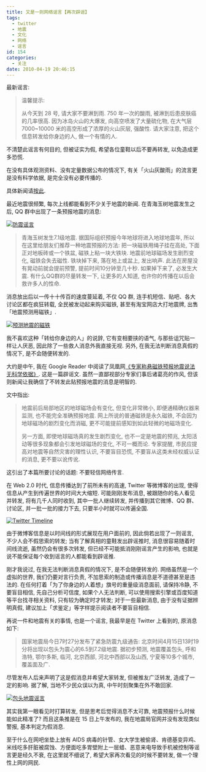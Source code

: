 ```yaml
---
title: 又是一则网络谣言【再次辟谣】
tags:
  - twitter
  - 地震
  - 文化
  - 网络
  - 谣言
id: 154
categories:
  - 关注
date: 2010-04-19 20:46:15
---
```


最新谣言:

> 温馨提示:
>
> 从今天到 28 号, 请大家不要淋到雨. 750 年一次的酸雨, 被淋到后患皮肤癌的几率很高. 因为冰岛火山的大爆发, 向高空喷发了大量硫化物, 在大气层 7000~10000 米的高空形成了浓厚的火山灰层, 强酸性. 请大家注意, 把这个信息转发给你身边的人, 做一个有情的人.

不清楚此谣言有何目的, 但被证实为假, 希望各位童鞋以后不要再转发, 以免造成更多恐慌.

在没有具体观测资料、没有定量数据公布的情况下, 有关「火山灰酸雨」的流言更是没有科学依据, 是完全没有必要传播的.

具体新闻请[按此](http://news.xinhuanet.com/society/2010-04/22/c_1249354.htm).

最近地震很频繁, 每次上线都能看到不少关于地震的新闻. 在青海玉树地震发生之后, QQ 群中出现了一条预报地震的消息:

[![防震谣言](//beamnote-img.oss-cn-shanghai.aliyuncs.com/2010/earthquake-message.jpg)](//beamnote-img.oss-cn-shanghai.aliyuncs.com/2010/earthquake-message.jpg)<!-- more -->

> 青海玉树发生7.1级地震. 据国际组织预报今年地球将进入地球地震年, 所以在这里给朋友们推荐一种地震预报的方法: 把一块磁铁用绳子挂在高处, 下面正对地板砖或一个铁盆, 磁铁上粘一块大铁块. 地震前地球磁场发生剧烈变化, 磁铁会失去磁性. 铁块掉下来, 落在地上或盆上, 发出响声. 此法在房屋没有晃动前就会提前预警, 提前时间10分钟至几十秒. 如果掉下来了, 必发生大震. 有什么QQ群的尽量转发一下, 让更多的人知道, 也许你的传播在以后会救许多人的性命.

消息放出后以一传十十传百的速度蔓延着, 不仅 QQ 群, 连手机短信、贴吧、各大讨论区都在疯狂转载, 全民被发动起来购买磁铁, 甚至有淘宝网店大打地震牌, 出售「地震预测用磁铁」.

[![预测地震的磁铁](//beamnote-img.oss-cn-shanghai.aliyuncs.com/2010/magnet.jpg)](//beamnote-img.oss-cn-shanghai.aliyuncs.com/2010/magnet.jpg)

我不喜欢这种「转给你身边的人」的说辞, 它有变相要挟的语气, 与那些诅咒贴一样让人厌恶, 因此除了一些救人消息外我直接无视. 另外, 在我无法判断消息真假的情况下, 是不会随便转发的.

大约是中午, 我在 Google Reader 中阅读了凤凰网[《专家称悬磁铁预报地震说法无科学依据》](http://2cm.in/3t). 这是一篇辟谣文. 虽然一直鄙视部分专家们事后诸葛亮的作风, 但该则新闻让我确信了不转发此贴预报地震的消息是明智的.

文中指出:

> 地震前后局部地区的地球磁场会有变化, 但变化非常微小, 即便通精确仪器来监测, 也不能完全准确预报地震. 网上所说的普通磁铁是永久磁铁, 不会因为地球磁场的剧烈变化而消磁, 更不可能提前感知到如此轻微的地磁场变化.
>
> 另一方面, 即使地球磁场真的发生剧烈变化, 也不一定是地震的预兆, 太阳活动等很多现象都会引发地球磁场的变化, 不可一概而论. 专家提醒, 市民应提高对地震等自然灾害的理性认识, 不要盲目恐慌, 不要盲从这类未经权威认证的消息, 更不要以讹传讹.

这引出了本篇所要讨论的话题: 不要轻信网络传言.

在 Web 2.0 时代, 信息传播达到了前所未有的高速, Twitter 等微博客的出现, 使得信息从产生到传遍世界的时间大大缩短. 可能刚刚发布消息, 被跟随你的名人看见并转发, 将有几千人同时收到, 其中一批人继续转发, 并传播到其它微博、QQ 群、讨论区, 并一批一批的接力下去, 只要半小时就可以传遍全国.

[![Twitter Timeline](//beamnote-img.oss-cn-shanghai.aliyuncs.com/2010/twitter-timeline.gif)](//beamnote-img.oss-cn-shanghai.aliyuncs.com/2010/twitter-timeline.gif)

由于微博客信息是以时间线的形式展现在用户面前的, 因此倘若出现了一则谣言, 不少人会不假思索的转发; 当有了解真相的童鞋发出辟谣推时, 消息很容易随着时间线流逝, 虽然仍会有很多次转发, 但已经不可能抵消刚刚谣言产生的影响, 也就是说不能保证每个收到谣言的人都能看到辟谣推.

刚才我说过, 在我无法判断消息真假的情况下, 是不会随便转发的. 网络虽然是一个虚拟的世界, 我们仍要对言行负责, 不加思索的制造或传播消息是不道德甚至是违法的. 在任何打着「为了你身边的人着想」旗号的重量级消息面前, 请保持冷静, 不要盲目相信, 先自己分析可信度, 如果个人无法判断, 可以使用搜索引擎或百度知道等平台找寻相关资料, 只有较为确定时才转发; 对于一些最新消息, 由于没有证据辨明真假, 建议加上「求鉴定」等字样提示阅读者不要盲目相信.

再说一件和地震有关的事情, 也是一个谣言, 我最早是在 Twitter 上看到的, 原消息如下:

> 国家地震局今日7时27分发布了紧急防震九级通告: 北京时间4月15日13时19分将出现以包头为震心的6.5到7.2级地震. 据初步预测, 地震覆盖包头, 呼和浩特, 鄂尔多斯, 临河, 北京西部, 河北中西部以及山西, 宁夏等10多个城市, 覆盖面及广.

尽管发布人后来声明了这是假消息并希望大家转发, 但被推友广泛转发, 造成了一定的影响. 据了解, 当地不少民众误以为真, 中午时刻聚集在外不敢回家.

[![包头地震谣言](//beamnote-img.oss-cn-shanghai.aliyuncs.com/2010/baotou-earthquake.jpg)](//beamnote-img.oss-cn-shanghai.aliyuncs.com/2010/baotou-earthquake.jpg)

其实我第一眼看见时打算转发, 但是思考后觉得消息不太可靠, 地震预报什么时候能如此精准了? 而且这条推是在 15 日上午发布的, 我在地震局官网并没有发现类似警报, 基本判定为假消息.

至于什么在网吧坐垫上放有 AIDS 病毒的针管、女大学生被偷肾、肯德基变异鸡、米线吃多肝脏被腐蚀、方便面吃多胃壁附上一层蜡、恶意来电导致手机被控制等谣言更是经久不衰, 在这里就不细说了, 希望大家再次看见的时候不要转发, 做一个理性上网的网民.
